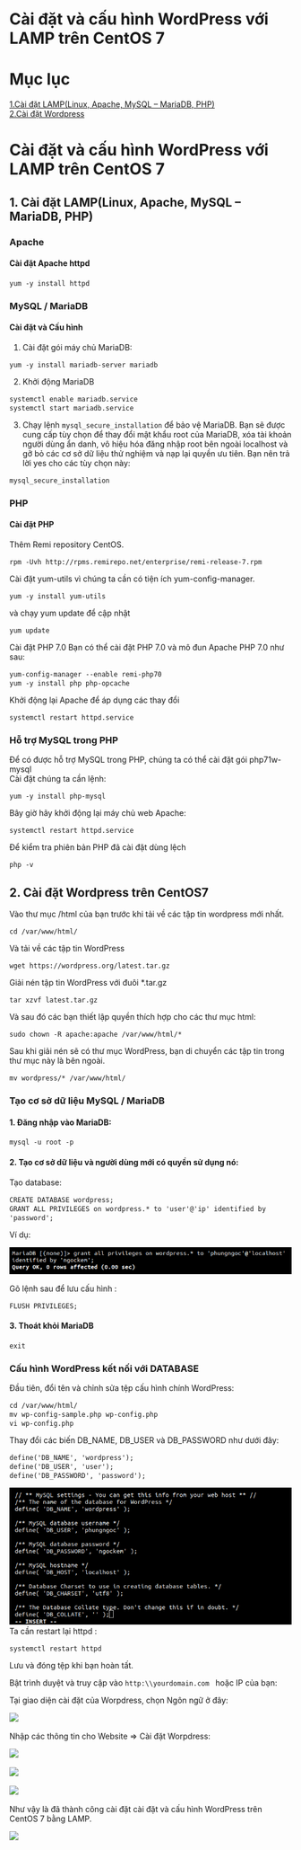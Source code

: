 # Cài đặt và cấu hình WordPress với LAMP trên CentOS 7

# Mục lục

[1.Cài đặt LAMP(Linux, Apache, MySQL – MariaDB, PHP)](#a)  
[2.Cài đặt Wordpress](#b)  

<a name="a"></a>

# Cài đặt và cấu hình WordPress với LAMP trên CentOS 7

## 1. Cài đặt LAMP(Linux, Apache, MySQL – MariaDB, PHP)

### Apache 

#### Cài đặt Apache httpd
```
yum -y install httpd
```
### MySQL / MariaDB
#### Cài đặt và Cấu hình
1. Cài đặt gói máy chủ MariaDB:
```
yum -y install mariadb-server mariadb
```
2. Khởi động MariaDB
```
systemctl enable mariadb.service
systemctl start mariadb.service
```
3. Chạy lệnh `mysql_secure_installation` để bảo vệ MariaDB. Bạn sẽ được cung cấp tùy chọn để thay đổi mật khẩu root của MariaDB, xóa tài khoản người dùng ẩn danh, vô hiệu hóa đăng nhập root bên ngoài localhost và gỡ bỏ các cơ sở dữ liệu thử nghiệm và nạp lại quyền ưu tiên. Bạn nên trả lời yes cho các tùy chọn này:

```
mysql_secure_installation
```

### PHP
#### Cài đặt PHP
Thêm Remi repository CentOS.
```
rpm -Uvh http://rpms.remirepo.net/enterprise/remi-release-7.rpm
```
Cài đặt yum-utils vì chúng ta cần có tiện ích yum-config-manager.
```
yum -y install yum-utils
```
và chạy yum update để cập nhật
```
yum update
```
 Cài đặt PHP 7.0
Bạn có thể cài đặt PHP 7.0 và mô đun Apache PHP 7.0 như sau:
```
yum-config-manager --enable remi-php70
yum -y install php php-opcache
```
Khởi động lại Apache để áp dụng các thay đổi
```
systemctl restart httpd.service
```
### Hỗ trợ MySQL trong PHP

Để có được hỗ trợ MySQL trong PHP, chúng ta có thể cài đặt gói php71w-mysql  
Cài đặt chúng ta cần lệnh:
```
yum -y install php-mysql
```
Bây giờ hãy khởi động lại máy chủ web Apache:
```
systemctl restart httpd.service
```
Để kiểm tra phiên bản PHP đã cài đặt dùng lệch
```
php -v
```

<a name="b"></a>

## 2. Cài đặt Wordpress trên CentOS7
Vào thư mục /html của bạn trước khi tải về các tập tin wordpress mới nhất.
```
cd /var/www/html/
```
Và tải về các tập tin WordPress
```
wget https://wordpress.org/latest.tar.gz
```
Giải nén tập tin WordPress với đuôi *.tar.gz
```
tar xzvf latest.tar.gz
```
Và sau đó các bạn thiết lập quyền thích hợp cho các thư mục html:
```
sudo chown -R apache:apache /var/www/html/*
```
Sau khi giải nén sẽ có thư mục WordPress, bạn di chuyển các tập tin trong thư mục này là bên ngoài.
```
mv wordpress/* /var/www/html/
```
### Tạo cơ sở dữ liệu MySQL / MariaDB
#### 1. Đăng nhập vào MariaDB:
```
mysql -u root -p
```
#### 2. Tạo cơ sở dữ liệu và người dùng mới có quyền sử dụng nó:

Tạo database:
```
CREATE DATABASE wordpress;
GRANT ALL PRIVILEGES on wordpress.* to 'user'@'ip' identified by 'password';
```
Ví dụ:

![](../images/a11.png)

Gõ lệnh sau để lưu cấu hình : 
```
FLUSH PRIVILEGES;
```

#### 3. Thoát khỏi MariaDB
```
exit
```

### Cấu hình WordPress kết nối với DATABASE

Đầu tiên, đổi tên và chỉnh sửa tệp cấu hình chính WordPress:
```
cd /var/www/html/
mv wp-config-sample.php wp-config.php
vi wp-config.php
```
Thay đổi các biến DB_NAME, DB_USER và DB_PASSWORD như dưới đây:

```
define('DB_NAME', 'wordpress');
define('DB_USER', 'user');
define('DB_PASSWORD', 'password');
```
![](../images/a5.png)
Ta cần restart lại httpd :

```
systemctl restart httpd
```


Lưu và đóng tệp khi bạn hoàn tất.

Bật trình duyệt và truy cập vào 
```http:\\yourdomain.com ``` hoặc IP của bạn:

Tại giao diện cài đặt của Worpdress, chọn Ngôn ngữ ở đây:

![](../images/a6.png)

Nhập các thông tin cho Website => Cài đặt Worpdress:

![](../images/a7.png)

![](../images/a8.png)

![](../images/a9.png)

Như vậy là đã thành công cài đặt cài đặt và cấu hình WordPress trên CentOS 7 bằng LAMP.

![](../images/a10.png)